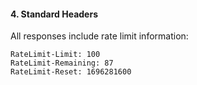 #### 4. Standard Headers

All responses include rate limit information:

```
RateLimit-Limit: 100
RateLimit-Remaining: 87
RateLimit-Reset: 1696281600
```
